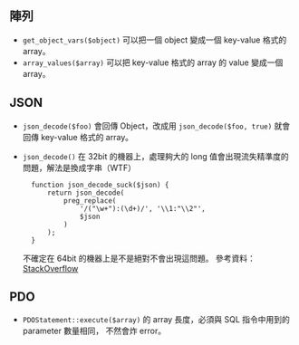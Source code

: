 陣列
----

* `get_object_vars($object)` 可以把一個 object 變成一個 key-value 格式的 array。
* `array_values($array)` 可以把 key-value 格式的 array 的 value 變成一個 array。


JSON
----

* `json_decode($foo)` 會回傳 Object，改成用 `json_decode($foo, true)` 就會回傳 key-value 格式的 array。
* `json_decode()` 在 32bit 的機器上，處理夠大的 long 值會出現流失精準度的問題，解法是換成字串（WTF）
 
		function json_decode_suck($json) {
			return json_decode(
				preg_replace(
					'/("\w+"):(\d+)/', '\\1:"\\2"', 
					$json
				)
			);
		}

	不確定在 64bit 的機器上是不是絕對不會出現這問題。
	參考資料：[StackOverflow](http://stackoverflow.com/questions/1777382/php-json-decode-on-a-32bit-server)


PDO
----

* `PDOStatement::execute($array)` 的 array 長度，必須與 SQL 指令中用到的 parameter 數量相同，
不然會炸 error。